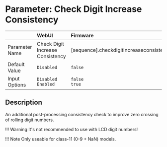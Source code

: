 # Parameter: Check Digit Increase Consistency

|                   | WebUI               | Firmware
|:---               |:---                 |:----
| Parameter Name    | Check Digit Increase Consistency | [sequence].checkdigitincreaseconsistency
| Default Value     | `Disabled`          | `false`
| Input Options     | `Disabled`<br>`Enabled` | `false`<br>`true` 


## Description

An additional post-processing consistency check to improve zero crossing of rolling digit numbers.


!!! Warning
    It's not recommended to use with LCD digit numbers!


!!! Note
    Only useable for class-11 (0-9 + NaN) models.
    
